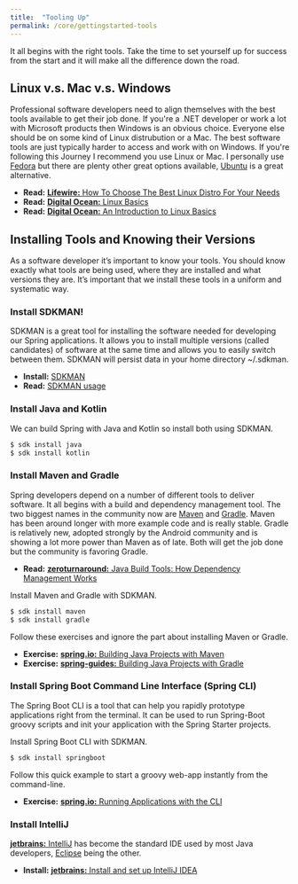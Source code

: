 ```yaml
---
title:  "Tooling Up"
permalink: /core/gettingstarted-tools
---
```


It all begins with the right tools. Take the time to set yourself up for success from the start and it will make all the difference down the road. 

## Linux v.s. Mac v.s. Windows
Professional software developers need to align themselves with the best tools available to get their job done. If you're a .NET developer or work a lot with Microsoft products then Windows is an obvious choice. Everyone else should be on some kind of Linux distrubution or a Mac. The best software tools are just typically harder to access and work with on Windows. If you're following this Journey I recommend you use Linux or Mac. I personally use [Fedora](https://getfedora.org/) but there are plenty other great options available, [Ubuntu](https://www.ubuntu.com/) is a great alternative.

* **Read:** [**Lifewire:** How To Choose The Best Linux Distro For Your Needs](https://www.lifewire.com/choose-best-linux-distro-for-needs-2201172)
* **Read:** [**Digital Ocean:** Linux Basics](https://www.digitalocean.com/community/tags/linux-basics?type=tutorials)
* **Read:** [**Digital Ocean:** An Introduction to Linux Basics](https://www.digitalocean.com/community/tutorials/an-introduction-to-linux-basics)

## Installing Tools and Knowing their Versions
As a software developer it’s important to know your tools. You should know exactly what tools are being used, where they are installed and what versions they are. It’s important that we install these tools in a uniform and systematic way. 

### Install SDKMAN!
SDKMAN is a great tool for installing the software needed for developing our Spring applications. It allows you to install multiple versions (called candidates) of software at the same time and allows you to easily switch between them. SDKMAN will persist data in your home directory ~/.sdkman. 

* **Install:** [SDKMAN](http://sdkman.io/install.html)
* **Read:** [SDKMAN usage](http://sdkman.io/usage.html)

### Install Java and Kotlin

We can build Spring with Java and Kotlin so install both using SDKMAN.

```bash
$ sdk install java
$ sdk install kotlin
```

### Install Maven and Gradle
Spring developers depend on a number of different tools to deliver software. It all begins with a build and dependency management tool. The two biggest names in the community now are [Maven](https://maven.apache.org/) and [Gradle](https://gradle.org/). Maven has been around longer with more example code and is really stable. Gradle is relatively new, adopted strongly by the Android community and is showing a lot more power than Maven as of late. Both will get the job done but the community is favoring Gradle. 

* **Read:** [**zeroturnaround:** Java Build Tools: How Dependency Management Works](https://zeroturnaround.com/rebellabs/java-build-tools-how-dependency-management-works-with-maven-gradle-and-ant-ivy/)

Install Maven and Gradle with SDKMAN.

```bash
$ sdk install maven
$ sdk install gradle
```

Follow these exercises and ignore the part about installing Maven or Gradle. 

* **Exercise:** [**spring.io:** Building Java Projects with Maven](https://spring.io/guides/gs/maven/)
* **Exercise:** [**spring-guides:** Building Java Projects with Gradle](https://github.com/spring-guides/gs-gradle)

### Install Spring Boot Command Line Interface (Spring CLI)
The Spring Boot CLI is a tool that can help you rapidly prototype applications right from the terminal. It can be used to run Spring-Boot groovy scripts and init your application with the Spring Starter projects. 

Install Spring Boot CLI with SDKMAN.

```bash
$ sdk install springboot
```

Follow this quick example to start a groovy web-app instantly from the command-line.

* **Exercise:** [**spring.io:** Running Applications with the CLI](https://docs.spring.io/spring-boot/docs/current/reference/html/cli-using-the-cli.html#cli-run)

### Install IntelliJ
[**jetbrains:** IntelliJ](https://www.jetbrains.com/idea/) has become the standard IDE used by most Java developers, [Eclipse](https://www.eclipse.org/) being the other.

* **Install:** [**jetbrains:** Install and set up IntelliJ IDEA](https://www.jetbrains.com/help/idea/install-and-set-up-intellij-idea.html)